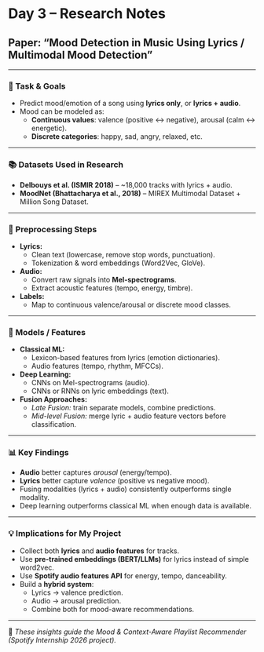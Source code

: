 # Day 3 – Research Notes  
## Paper: “Mood Detection in Music Using Lyrics / Multimodal Mood Detection”  

---

### 🎯 Task & Goals
- Predict mood/emotion of a song using **lyrics only**, or **lyrics + audio**.  
- Mood can be modeled as:
  - **Continuous values**: valence (positive ↔ negative), arousal (calm ↔ energetic).  
  - **Discrete categories**: happy, sad, angry, relaxed, etc.  

---

### 📚 Datasets Used in Research
- **Delbouys et al. (ISMIR 2018)** – ~18,000 tracks with lyrics + audio.  
- **MoodNet (Bhattacharya et al., 2018)** – MIREX Multimodal Dataset + Million Song Dataset.  

---

### 🔧 Preprocessing Steps
- **Lyrics:**  
  - Clean text (lowercase, remove stop words, punctuation).  
  - Tokenization & word embeddings (Word2Vec, GloVe).  
- **Audio:**  
  - Convert raw signals into **Mel-spectrograms**.  
  - Extract acoustic features (tempo, energy, timbre).  
- **Labels:**  
  - Map to continuous valence/arousal or discrete mood classes.  

---

### 🧠 Models / Features
- **Classical ML:**  
  - Lexicon-based features from lyrics (emotion dictionaries).  
  - Audio features (tempo, rhythm, MFCCs).  
- **Deep Learning:**  
  - CNNs on Mel-spectrograms (audio).  
  - CNNs or RNNs on lyric embeddings (text).  
- **Fusion Approaches:**  
  - *Late Fusion:* train separate models, combine predictions.  
  - *Mid-level Fusion:* merge lyric + audio feature vectors before classification.  

---

### 📊 Key Findings
- **Audio** better captures *arousal* (energy/tempo).  
- **Lyrics** better capture *valence* (positive vs negative mood).  
- Fusing modalities (lyrics + audio) consistently outperforms single modality.  
- Deep learning outperforms classical ML when enough data is available.  

---

### 💡 Implications for My Project
- Collect both **lyrics** and **audio features** for tracks.  
- Use **pre-trained embeddings (BERT/LLMs)** for lyrics instead of simple word2vec.  
- Use **Spotify audio features API** for energy, tempo, danceability.  
- Build a **hybrid system**:  
  - Lyrics → valence prediction.  
  - Audio → arousal prediction.  
  - Combine both for mood-aware recommendations.  

---

📌 *These insights guide the Mood & Context-Aware Playlist Recommender (Spotify Internship 2026 project).*  
